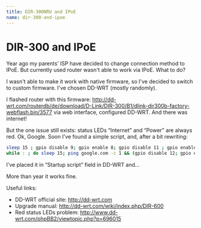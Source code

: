 ```yaml
---
title: DIR-300NRU and IPoE
name: dir-300-and-ipoe
---
```


DIR-300 and IPoE
================

Year ago my parents’ ISP have decided to change connection method to IPoE. But currently used router wasn't able to work via IPoE. What to do?

I wasn't able to make it work with native firmware, so I've decided to switch to custom firmware. I've chosen DD-WRT (mostly randomly).

I flashed router with this firmware: <http://dd-wrt.com/routerdb/de/download/D-Link/DIR-300/B1/dlink-dir300b-factory-webflash.bin/3577> via web interface, configured DD-WRT. And there was internet!

But the one issue still exists: status LEDs “Internet” and “Power” are always red. Ok, Google. Soon I've found a simple script, and, after a bit rewriting:

```bash
sleep 15 ; gpio disable 9; gpio enable 8; gpio disable 11 ; gpio enable 13
while : ; do sleep 15; ping google.com -c 1 && (gpio disable 12; gpio enable 14;) || (gpio enable 12; gpio disable 14;) done &
```

I've placed it in “Startup script” field in DD-WRT and…

More than year it works fine.

Useful links:

 * DD-WRT official site: <http://dd-wrt.com>
 * Upgrade manual: <http://dd-wrt.com/wiki/index.php/DIR-600>
 * Red status LEDs problem: <http://www.dd-wrt.com/phpBB2/viewtopic.php?p=696015>
